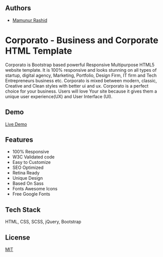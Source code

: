 
## Authors

- [Mamunur Rashid](https://mamunverse.com/)


# Corporato - Business and Corporate HTML Template

Corporato is Bootstrap based powerful Responsive Multipurpose HTML5 website template. It is 100% responsive and looks stunning on all types of startup, digital agency, Marketing, Portfolio, Design Firm, IT firm and Tech Entrepreneurs business etc. Corporato is mixed between modern, classic, Creative and Clean styles with better ui and ux. Corporato is a perfect choice for your business. Users will love Your site because it gives them a unique user experience(UX) and User Interface (UI).

## Demo
[Live Demo](https://mamunverse.github.io/Corporato-Business-and-Corporate-HTML-Template/)



## Features

- 100% Responsive
- W3C Validated code
- Easy to Customize
- SEO Optimized
- Retina Ready
- Unique Design
- Based On Sass
- Fonts Awesome Icons
- Free Google Fonts

## Tech Stack
HTML, CSS, SCSS, jQuery, Bootstrap


## License

[MIT](https://choosealicense.com/licenses/mit/)

